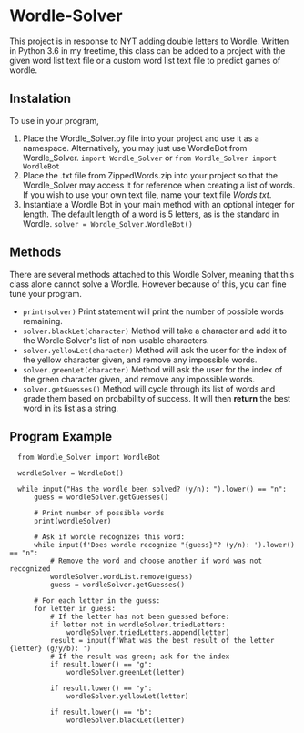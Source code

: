 # Wordle-Solver
This project is in response to NYT adding double letters to Wordle. Written in Python 3.6 in my freetime, this class can be added to a project with the given word list text file or a custom word list text file to predict games of wordle.
## Instalation
To use in your program,
1. Place the Wordle_Solver.py file into your project and use it as a namespace. Alternatively, you may just use WordleBot from Wordle_Solver. `import Wordle_Solver` or `from Wordle_Solver import WordleBot`
2. Place the .txt file from ZippedWords.zip into your project so that the Wordle_Solver may access it for reference when creating a list of words. If you wish to use your own text file, name your text file *Words.txt*.
3. Instantiate a Wordle Bot in your main method with an optional integer for length. The default length of a word is 5 letters, as is the standard in Wordle.
`solver = Wordle_Solver.WordleBot()`
## Methods
There are several methods attached to this Wordle Solver, meaning that this class alone cannot solve a Wordle. However because of this, you can fine tune your program.

- `print(solver)` Print statement will print the number of possible words remaining.
- `solver.blackLet(character)`  Method will take a character and add it to the Wordle Solver's list of non-usable characters.
- `solver.yellowLet(character)`  Method will ask the user for the index of the yellow character given, and remove any impossible words.
- `solver.greenLet(character)`  Method will ask the user for the index of the green character given, and remove any impossible words.
- `solver.getGuesses()`  Method will cycle through its list of words and grade them based on probability of success. It will then **return** the best word in its list as a string.
## Program Example
      from Wordle_Solver import WordleBot

      wordleSolver = WordleBot()

      while input("Has the wordle been solved? (y/n): ").lower() == "n":
          guess = wordleSolver.getGuesses()

          # Print number of possible words
          print(wordleSolver)

          # Ask if wordle recognizes this word:
          while input(f'Does wordle recognize "{guess}"? (y/n): ').lower() == "n":
              # Remove the word and choose another if word was not recognized
              wordleSolver.wordList.remove(guess)
              guess = wordleSolver.getGuesses()

          # For each letter in the guess:
          for letter in guess:
              # If the letter has not been guessed before:
              if letter not in wordleSolver.triedLetters:
                  wordleSolver.triedLetters.append(letter)
              result = input(f'What was the best result of the letter {letter} (g/y/b): ')
              # If the result was green; ask for the index
              if result.lower() == "g":
                  wordleSolver.greenLet(letter)

              if result.lower() == "y":
                  wordleSolver.yellowLet(letter)

              if result.lower() == "b":
                  wordleSolver.blackLet(letter)
